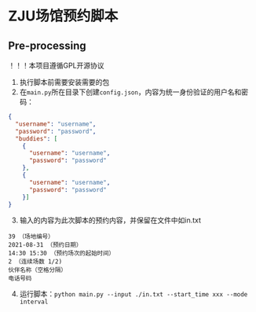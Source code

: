 # ZJU场馆预约脚本
## Pre-processing

！！！本项目遵循GPL开源协议

1. 执行脚本前需要安装需要的包
2. 在`main.py`所在目录下创建`config.json`，内容为统一身份验证的用户名和密码：
```json
{
  "username": "username",
  "password": "password",
  "buddies": [
    {
      "username": "username",
      "password": "password"
    },
    {
      "username": "username",
      "password": "password"
    }]
}
```
3. 输入的内容为此次脚本的预约内容，并保留在文件中如in.txt
```
39 （场地编号）
2021-08-31 （预约日期）
14:30 15:30 （预约场次的起始时间）
2 （连续场数 1/2)
伙伴名称（空格分隔）
电话号码
```
4. 运行脚本：`python main.py --input ./in.txt --start_time xxx --mode interval`